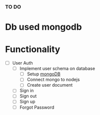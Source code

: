 ### TO DO
# Db used mongodb

# Functionality
- [ ] User Auth
  - [ ] Implement user schema on database
    - [ ] Setup [mongoDB](https://www.mongodb.com/)
    - [ ] Connect mongo to nodejs
    - [ ] Create user document
  - [ ] Sign in
  - [ ] Sign out
  - [ ] Sign up
  - [ ] Forgot Password
